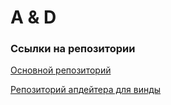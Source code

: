# A & D

### Ссылки на репозитории
[Основной репозиторий](https://github.com/AngelsAndDemonsDM/DM-Bot.git)

[Репозиторий апдейтера для винды](https://github.com/AngelsAndDemonsDM/DM-Bot-Updater.git)
